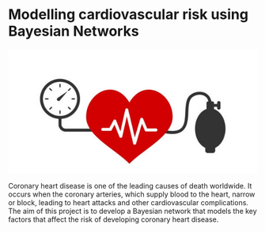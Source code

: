 # Modelling cardiovascular risk using Bayesian Networks

![Profile Picture](./Intro.jpg)

Coronary heart disease is one of the leading causes of death worldwide. It occurs when the coronary arteries, which supply blood to the heart, narrow or block, leading to heart attacks and other cardiovascular complications. The aim of this project is to develop a Bayesian network that models the key factors that affect the risk of developing coronary heart disease.
